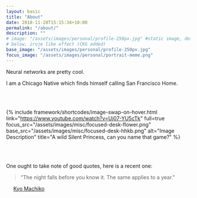 ```yaml
---
layout: basic
title: "About"
date: 2018-11-28T15:15:34+10:00
permalink: "/about/"
description: ""
# image: "/assets/images/personal/profile-250px.jpg" #static image, default
# below, iroje like effect (CKG added)
base_image: "/assets/images/personal/profile-250px.jpg"
focus_image: "/assets/images/personal/portrait-meme.png"
---
```



Neural networks are pretty cool.

I am a Chicago Native which finds himself calling San Francisco Home.


<br>


<br>


{% include framework/shortcodes/image-swap-on-hover.html
  link="https://www.youtube.com/watch?v=Uj07-YU5cTk" 
  full=true 
  focus_src="/assets/images/misc/focused-desk-flower.png" 
  base_src="/assets/images/misc/focused-desk-hhkb.png"
  alt="Image Description"
  title="A wild Silent Princess, can you name that game?" 
%}

<br>

<br>


One ought to take note of good quotes, here is a recent one:

> “The night falls before you know it. The same applies to a year.”

&nbsp;&nbsp;&nbsp;&nbsp;&nbsp;[Kyo Machiko](https://www.instagram.com/kyomachiko/)

<br>

<br>


